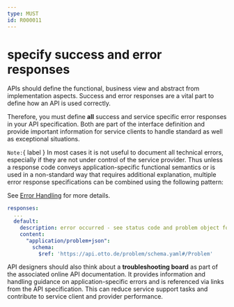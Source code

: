 ```yaml
---
type: MUST
id: R000011
---
```


# specify success and error responses

APIs should define the functional, business view and abstract from implementation aspects.
Success and error responses are a vital part to define how an API is used correctly.

Therefore, you must define **all** success and service specific error responses in your API specification.
Both are part of the interface definition and provide important information for service clients to handle standard as well as exceptional situations.

`Note:`{ label } In most cases it is not useful to document all technical errors, especially if they are not under control of the service provider. Thus unless a response code conveys application-specific functional semantics or is used in a non-standard way that requires additional explanation, multiple error response specifications can be combined using the following pattern:

See [Error Handling](../../040_Errors/010_Error-handling/000_index.md) for more details.

```yaml
responses:
  ...
  default:
    description: error occurred - see status code and problem object for more information.
    content:
      "application/problem+json":
        schema:
          $ref: 'https://api.otto.de/problem/schema.yaml#/Problem'
```

API designers should also think about a **troubleshooting board** as part of the associated online API documentation.
It provides information and handling guidance on application-specific errors and is referenced via links from the API specification.
This can reduce service support tasks and contribute to service client and provider performance.
